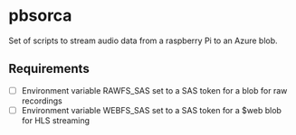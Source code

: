 # pbsorca
Set of scripts to stream audio data from a raspberry Pi to an Azure blob.

## Requirements
- [ ] Environment variable RAWFS_SAS set to a SAS token for a blob for raw recordings
- [ ] Environment variable WEBFS_SAS set to a SAS token for a $web blob for HLS streaming
